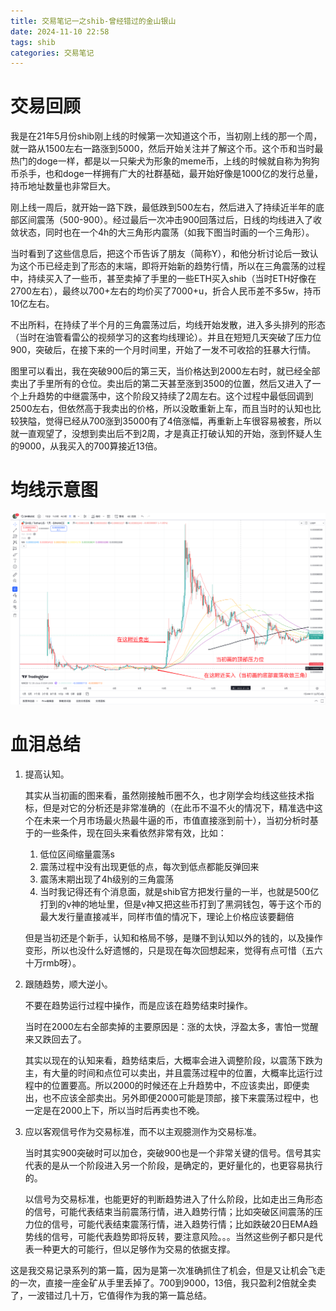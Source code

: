 ```yaml
---
title: 交易笔记一之shib-曾经错过的金山银山
date: 2024-11-10 22:58
tags: shib
categories: 交易笔记
---
```


# 交易回顾

我是在21年5月份shib刚上线的时候第一次知道这个币，当初刚上线的那一个周，就一路从1500左右一路涨到5000，然后开始关注并了解这个币。这个币和当时最热门的doge一样，都是以一只柴犬为形象的meme币，上线的时候就自称为狗狗币杀手，也和doge一样拥有广大的社群基础，最开始好像是1000亿的发行总量，持币地址数量也非常巨大。

刚上线一周后，就开始一路下跌，最低跌到500左右，然后进入了持续近半年的底部区间震荡（500-900）。经过最后一次冲击900回落过后，日线的均线进入了收敛状态，同时也在一个4h的大三角形内震荡（如我下图当时画的一个三角形）。

当时看到了这些信息后，把这个币告诉了朋友（简称Y），和他分析讨论后一致认为这个币已经走到了形态的末端，即将开始新的趋势行情，所以在三角震荡的过程中，持续买入了一些币，甚至卖掉了手里的一些ETH买入shib（当时ETH好像在2700左右），最终以700+左右的均价买了7000+u，折合人民币差不多5w，持币10亿左右。

不出所料，在持续了半个月的三角震荡过后，均线开始发散，进入多头排列的形态（当时在油管看雷公的视频学习的这套均线理论）。并且在短短几天突破了压力位900，突破后，在接下来的一个月时间里，开始了一发不可收拾的狂暴大行情。

图里可以看出，我在突破900后的第三天，当价格达到2000左右时，就已经全部卖出了手里所有的仓位。卖出后的第二天甚至涨到3500的位置，然后又进入了一个上升趋势的中继震荡中，这个阶段又持续了2周左右。这个过程中最低回调到2500左右，但依然高于我卖出的价格，所以没敢重新上车，而且当时的认知也比较狭隘，觉得已经从700涨到35000有了4倍涨幅，再重新上车很容易被套，所以就一直观望了，没想到卖出后不到2周，才是真正打破认知的开始，涨到怀疑人生的9000，从我买入的700算接近13倍。

# 均线示意图

![当时的日线形态](shib.png)

# 血泪总结

1. 提高认知。

    其实从当初画的图来看，虽然刚接触币圈不久，也才刚学会均线这些技术指标，但是对它的分析还是非常准确的（在此币不温不火的情况下，精准选中这个在未来一个月市场最火热最牛逼的币，市值直接涨到前十），当初分析时基于的一些条件，现在回头来看依然非常有效，比如：
        
    1. 低位区间缩量震荡s
    2. 震荡过程中没有出现更低的点，每次到低点都能反弹回来
    3. 震荡末期出现了4h级别的三角震荡
    4. 当时我记得还有个消息面，就是shib官方把发行量的一半，也就是500亿打到的v神的地址里，但是v神又把这些币打到了黑洞钱包，等于这个币的最大发行量直接减半，同样市值的情况下，理论上价格应该要翻倍
    
    但是当初还是个新手，认知和格局不够，是赚不到认知以外的钱的，以及操作变形，所以也没什么好遗憾的，只是现在每次回想起来，觉得有点可惜（五六十万rmb呀）。

2. 跟随趋势，顺大逆小。

    不要在趋势运行过程中操作，而是应该在趋势结束时操作。

    当时在2000左右全部卖掉的主要原因是：涨的太快，浮盈太多，害怕一觉醒来又跌回去了。
    
    其实以现在的认知来看，趋势结束后，大概率会进入调整阶段，以震荡下跌为主，有大量的时间和点位可以卖出，并且震荡过程中的位置，大概率比运行过程中的位置要高。所以2000的时候还在上升趋势中，不应该卖出，即便卖出，也不应该全部卖出。另外即便2000可能是顶部，接下来震荡过程中，也一定是在2000上下，所以当时后再卖也不晚。

3. 应以客观信号作为交易标准，而不以主观臆测作为交易标准。

    当时其实900突破时可以加仓，突破900也是一个非常关键的信号。信号其实代表的是从一个阶段进入另一个阶段，是确定的，更好量化的，也更容易执行的。

    以信号为交易标准，也能更好的判断趋势进入了什么阶段，比如走出三角形态的信号，可能代表结束当前震荡行情，进入趋势行情；比如突破区间震荡的压力位的信号，可能代表结束震荡行情，进入趋势行情；比如跌破20日EMA趋势线的信号，可能代表趋势即将反转，要注意风险。。。当然这些例子都只是代表一种更大的可能行，但以足够作为交易的依据支撑。



这是我交易记录系列的第一篇，因为是第一次准确抓住了机会，但是又让机会飞走的一次，直接一座金矿从手里丢掉了。700到9000，13倍，我只盈利2倍就全卖了，一波错过几十万，它值得作为我的第一篇总结。